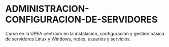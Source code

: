 # ADMINISTRACION-CONFIGURACION-DE-SERVIDORES
Curso en la UPEA centrado en la instalación, configuración y gestión básica de servidores Linux y Windows, redes, usuarios y servicios.

